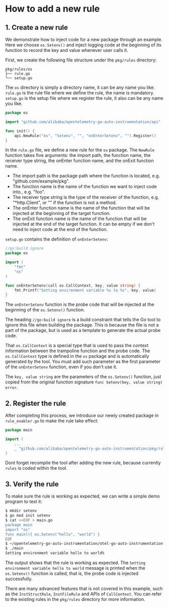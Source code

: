 # How to add a new rule

## 1. Create a new rule
We demonstrate how to inject code for a new package through an example. Here we choose `os.Setenv()` and inject logging code at the beginning of its function to record the key and value whenever user calls it.

First, we create the following file structure under the `pkg/rules` directory:
```
pkg/rules/os
├── rule.go
└── setup.go
```
The `os` directory is simply a directory name, it can be any name you like.
`rule.go` is the rule file where we define the rule, the name is mandatory.
`setup.go` is the setup file where we register the rule, it also can be any name you like.

```go
package os

import "github.com/alibaba/opentelemetry-go-auto-instrumentation/api"

func init() {
    api.NewRule("os", "Setenv", "", "onEnterSetenv", "").Register()
}
```
In the `rule.go` file, we define a new rule for the `os` package. The `NewRule` function takes five arguments: the import path, the function name, the receiver type string, the onEnter function name, and the onExit function name.

- The import path is the package path where the function is located, e.g. "github.com/example/pkg".
- The function name is the name of the function we want to inject code into., e.g. "foo".
- The receiver type string is the type of the receiver of the function, e.g. "*http.Client", or "" if the function is not a method.
- The onEnter function name is the name of the function that will be injected at the beginning of the target function.
- The onExit function name is the name of the function that will be injected at the end of the target function. It can be empty if we don't need to inject code at the end of the function.

`setup.go` contains the definition of `onEnterSetenv`:

```go
//go:build ignore
package os

import (
    "fmt"
    "os"
)

func onEnterSetenv(call os.CallContext, key, value string) {
    fmt.Printf("Setting environment variable %s to %s", key, value)
}
```

The `onEnterSetenv` function is the probe code that will be injected at the beginning of the `os.Setenv()` function.

The heading `//go:build ignore` is a build constraint that tells the Go tool to ignore this file when building the package. This is because the file is not a part of the package, but is used as a template to generate the actual probe code.

That `os.CallContext` is a special type that is used to pass the context information between the trampoline function and the probe code. The `os.CallContext` type is defined in the `os` package and is automatically generated by the tool. You must add such parameter as the first parameter of the `onEnterSetenv` function, even if you don't use it.

The `key, value string` are the parameters of the `os.Setenv()` function, just copied from the original function signature `func Setenv(key, value string) error`.

## 2. Register the rule
After completing this process, we introduce our newly created package in `rule_enabler.go` to make the rule take effect:

```go
package main

import (
    ...
    _ "github.com/alibaba/opentelemetry-go-auto-instrumentation/pkg/rules/os"
)
```
Dont forget recomplie the tool after adding the new rule, because currently `rules` is coded within the tool.

## 3. Verify the rule
To make sure the rule is working as expected, we can write a simple demo program to test it:

```bash
$ mkdir setenv
$ go mod init setenv
$ cat <<EOF > main.go
package main
import "os"
func main(){ os.Setenv("hello", "world") }
EOF
$ ~/opentelemetry-go-auto-instrumentation/otel-go-auto-instrumentation -- main.go
$ ./main
Setting environment variable hello to world%
```
The output shows that the rule is working as expected. The `Setting environment variable hello to world` message is printed when the `os.Setenv()` function is called, that is, the probe code is injected successfully.

There are many advanced features that is not covered in this example, such as the `InstStructRule`, `InstFileRule` and APIs of `CallContext`. You can refer to the existing rules in the `pkg/rules` directory for more information.
